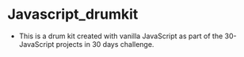 # Javascript_drumkit

- This is a drum kit created with vanilla JavaScript as part of the 30-JavaScript projects in 30 days challenge.
